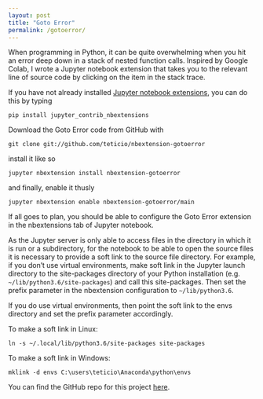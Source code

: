 ```yaml
---
layout: post
title: "Goto Error"
permalink: /gotoerror/
---
```

When programming in Python, it can be quite overwhelming when you hit an error deep down in a stack of nested function calls. Inspired by Google Colab, I wrote a Jupyter notebook extension that takes you to the relevant line of source code by clicking on the item in the stack trace.
<!--more-->

If you have not already installed [Jupyter notebook extensions](https://jupyter-contrib-nbextensions.readthedocs.io/en/latest/install.html), you can do this by typing

```
pip install jupyter_contrib_nbextensions
```

Download the Goto Error code from GitHub with

```
git clone git://github.com/teticio/nbextension-gotoerror
```

install it like so

```
jupyter nbextension install nbextension-gotoerror
```

and finally, enable it thusly

```
jupyter nbextension enable nbextension-gotoerror/main
```

If all goes to plan, you should be able to configure the Goto Error extension in the nbextensions tab of Jupyter notebook.

As the Jupyter server is only able to access files in the directory in which it is run or a subdirectory, for the notebook to be able to open the source files it is necessary to provide a soft link to the source file directory. For example, if you don’t use virtual environments, make soft link in the Jupyter launch directory to the site-packages directory of your Python installation (e.g. `~/lib/python3.6/site-packages`) and call this site-packages. Then set the prefix parameter in the nbextension configuration to `~/lib/python3.6`.

If you do use virtual environments, then point the soft link to the envs directory and set the prefix parameter accordingly.

To make a soft link in Linux:

```
ln -s ~/.local/lib/python3.6/site-packages site-packages
```

To make a soft link in Windows:

```
mklink -d envs C:\users\teticio\Anaconda\python\envs
```

You can find the GitHub repo for this project [here](https://github.com/teticio/nbextension-gotoerror).